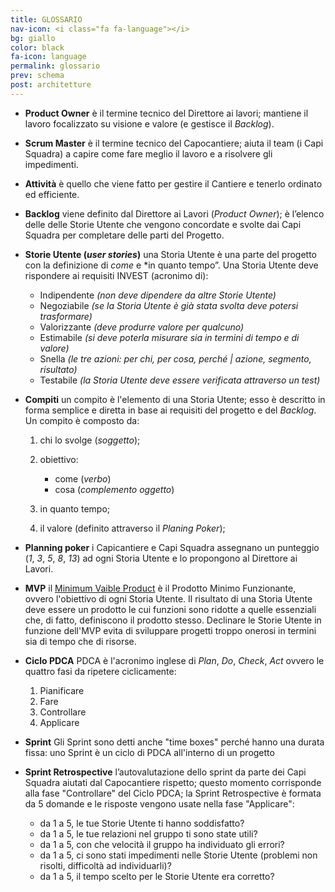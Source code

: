 ```yaml
---
title: GLOSSARIO
nav-icon: <i class="fa fa-language"></i>
bg: giallo
color: black
fa-icon: language
permalink: glossario
prev: schema
post: architetture
---
```



- **Product Owner** <i class="fa fa-long-arrow-right"></i> è il termine tecnico del Direttore ai lavori; mantiene il lavoro focalizzato su visione e valore (e gestisce il *Backlog*). 

- **Scrum Master** <i class="fa fa-long-arrow-right"></i> è il termine tecnico del Capocantiere; aiuta il team (i Capi Squadra) a capire come fare meglio il lavoro e a risolvere gli impedimenti.

- **Attività** <i class="fa fa-long-arrow-right"></i> è quello che viene fatto per gestire il Cantiere e tenerlo ordinato ed efficiente.

- **Backlog** <i class="fa fa-long-arrow-right"></i> viene definito dal Direttore ai Lavori (*Product Owner*); è l’elenco delle delle Storie Utente che vengono concordate e svolte dai Capi Squadra per completare delle parti del Progetto.

- **Storie Utente (*user stories*)** <i class="fa fa-long-arrow-right"></i> una Storia Utente è una parte del progetto con la definizione di *come* e *in quanto tempo”. Una Storia Utente deve rispondere ai requisiti INVEST (acronimo di): 

	* Indipendente *(non deve dipendere da altre Storie Utente)*
	* Negoziabile *(se la Storia Utente è già stata svolta deve potersi trasformare)*
	* Valorizzante *(deve produrre valore per qualcuno)*
	* Estimabile *(si deve poterla misurare sia in termini di tempo e di valore)*
	* Snella *(le tre azioni: per chi, per cosa, perché | azione, segmento, risultato)*
	* Testabile *(la Storia Utente deve essere verificata attraverso un test)*

- **Compiti** <i class="fa fa-long-arrow-right"></i> un compito è l'elemento di una Storia Utente; esso è descritto in forma semplice e diretta in base ai requisiti del progetto e del *Backlog*. Un compito è composto da: 

	1. chi lo svolge (*soggetto*);  
	2. obiettivo: 

		- come (*verbo*)
		- cosa (*complemento oggetto*)

	3. in quanto tempo;
	4. il valore (definito attraverso il *Planing Poker*);

- **Planning poker** <i class="fa fa-long-arrow-right"></i> i Capicantiere e Capi Squadra assegnano un punteggio (*1*, *3*, *5*, *8*, *13*) ad ogni Storia Utente e lo propongono al Direttore ai Lavori.

- **MVP** <i class="fa fa-long-arrow-right"></i> il [Minimum Vaible Product](https://it.wikipedia.org/wiki/Minimum_Viable_Product) è il Prodotto Minimo Funzionante, ovvero l'obiettivo di ogni Storia Utente. Il risultato di una Storia Utente deve essere un prodotto le cui funzioni sono ridotte a quelle essenziali che, di fatto, definiscono il prodotto stesso. Declinare le Storie Utente in funzione dell'MVP evita di sviluppare progetti troppo onerosi in termini sia di tempo che di risorse.

- **Ciclo PDCA** <i class="fa fa-long-arrow-right"></i> PDCA è l'acronimo inglese di *Plan*, *Do*, *Check*, *Act* ovvero le quattro fasi da ripetere ciclicamente: 

	1. Pianificare
	2. Fare
	3. Controllare
	4. Applicare

- **Sprint** <i class="fa fa-long-arrow-right"></i> Gli Sprint sono detti anche "time boxes" perché hanno una durata fissa: uno Sprint è un ciclo di PDCA all'interno di un progetto

- **Sprint Retrospective** <i class="fa fa-long-arrow-right"></i> l’autovalutazione dello sprint da parte dei Capi Squadra aiutati dal Capocantiere rispetto; questo momento corrisponde alla fase "Controllare" del Ciclo PDCA; la Sprint Retrospective è formata da 5 domande e le risposte vengono usate nella fase "Applicare":
  - da 1 a 5, le tue Storie Utente ti hanno soddisfatto?
  - da 1 a 5, le tue relazioni nel gruppo ti sono state utili?
  - da 1 a 5, con che velocità il gruppo ha individuato gli errori?
  - da 1 a 5, ci sono stati impedimenti nelle Storie Utente (problemi non risolti, difficoltà ad individuarli)?
  - da 1 a 5, il tempo scelto per le Storie Utente era corretto?